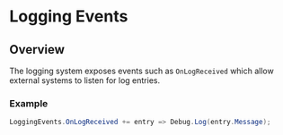 # Logging Events

## Overview

The logging system exposes events such as `OnLogReceived` which allow external systems to listen for log entries.

### Example

```csharp
LoggingEvents.OnLogReceived += entry => Debug.Log(entry.Message);
```